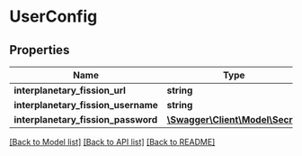 # UserConfig

## Properties
Name | Type | Description | Notes
------------ | ------------- | ------------- | -------------
**interplanetary_fission_url** | **string** |  | 
**interplanetary_fission_username** | **string** |  | 
**interplanetary_fission_password** | [**\Swagger\Client\Model\Secret**](Secret.md) |  | 

[[Back to Model list]](../README.md#documentation-for-models) [[Back to API list]](../README.md#documentation-for-api-endpoints) [[Back to README]](../README.md)


